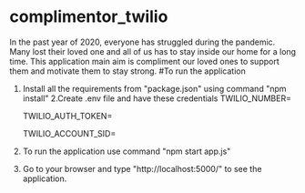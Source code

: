 # complimentor_twilio
In the past year of 2020, everyone has struggled during the pandemic. Many lost their loved one and all of us has to stay inside our home for a long time. This application main aim is
compliment our loved ones to support them and motivate them to stay strong. 
#To run the application
1. Install all the requirements from "package.json" using command "npm install"
2.Create .env file and have these credentials
    TWILIO_NUMBER=<Your twilio number>
    
    TWILIO_AUTH_TOKEN=<Your twilio token>
    
    TWILIO_ACCOUNT_SID=<Your twilio sid>
3. To run the application use command "npm start app.js" 
4. Go to your browser and type "http://localhost:5000/" to see the application.
